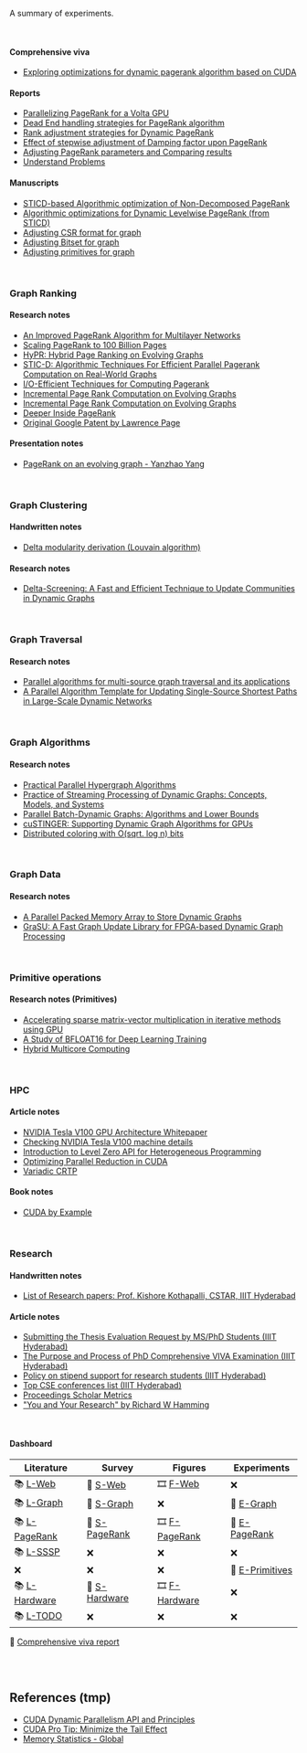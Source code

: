 A summary of experiments.

<br>


#### Comprehensive viva

- [Exploring optimizations for dynamic pagerank algorithm based on CUDA](https://gist.github.com/wolfram77/2fb4a81b20bb91644e066a9946706baa)


#### Reports

- [Parallelizing PageRank for a Volta GPU](https://gist.github.com/wolfram77/4ef16ab9699ac03a617b8731dd240e1f)
- [Dead End handling strategies for PageRank algorithm](https://gist.github.com/wolfram77/94c38b9cfbf0c855e5f42fa24a8602fc)
- [Rank adjustment strategies for Dynamic PageRank](https://gist.github.com/wolfram77/eb7a3b2e44e3c2069e046389b45ead03)
- [Effect of stepwise adjustment of Damping factor upon PageRank](https://gist.github.com/wolfram77/14272ddfd5fd7560a8c3edf899fc475b)
- [Adjusting PageRank parameters and Comparing results](https://gist.github.com/wolfram77/6dc740392d2f4e713fafdaea4ec1eba2)
- [Understand Problems](https://gist.github.com/wolfram77/be1b0cec6825515057058fe1dde843c9)


#### Manuscripts

- [STICD-based Algorithmic optimization of Non-Decomposed PageRank](https://gist.github.com/wolfram77/778a17bdcea11cd67c1f37ca407cc7ca)
- [Algorithmic optimizations for Dynamic Levelwise PageRank (from STICD)](https://docs.google.com/document/d/1nRReOVRmyexWTCyRuY_9d0s85ppNVM9b3Kv0HJ3tap0/edit?usp=sharing)
- [Adjusting CSR format for graph](https://gist.github.com/wolfram77/89a6aebc0e21295bd63073b33c90b387)
- [Adjusting Bitset for graph](https://docs.google.com/document/d/1TpnLVMkGZfQUC0Cg3pKBXdu0FKzayog3L3Zxmk_P1fQ/edit?usp=sharing)
- [Adjusting primitives for graph](https://docs.google.com/document/d/13S9APPb2B0bfaQ5yXt2aJMay_TTNleb2iIB90BBje5c/edit?usp=sharing)

<br>


### Graph Ranking

#### Research notes

- [An Improved PageRank Algorithm for Multilayer Networks](https://gist.github.com/wolfram77/e5ac7b1981c03d77f681806d2a36fede)
- [Scaling PageRank to 100 Billion Pages](https://gist.github.com/wolfram77/10964cd26f11f7a7299e7b74a0be7e7e)
- [HyPR: Hybrid Page Ranking on Evolving Graphs](https://gist.github.com/wolfram77/50224c1bf5585a719b1c87113e95d074)
- [STIC-D: Algorithmic Techniques For Efficient Parallel Pagerank Computation on Real-World Graphs](https://gist.github.com/wolfram77/bb09968cc0e592583c4b180243697d5a)
- [I/O-Efficient Techniques for Computing Pagerank](https://gist.github.com/wolfram77/925cede0214aa0f391f34fa8ce137290)
- [Incremental Page Rank Computation on Evolving Graphs](https://gist.github.com/wolfram77/f0a7534d49d5c07d4479ec3966c5d635)
- [Incremental Page Rank Computation on Evolving Graphs](https://gist.github.com/wolfram77/ff390e0a4f823dde72a4c8193339bbe0)
- [Deeper Inside PageRank](https://gist.github.com/wolfram77/1337a3fcf5bded2bb67d9e66e20bc2ef)
- [Original Google Patent by Lawrence Page](https://gist.github.com/wolfram77/11bcdd4411b4c8bbe4a5d3c28fc8cfcf)


#### Presentation notes

- [PageRank on an evolving graph - Yanzhao Yang](https://gist.github.com/wolfram77/084356d1720c4409fe443b41e990ba2c)

<br>

### Graph Clustering

#### Handwritten notes

- [Delta modularity derivation (Louvain algorithm)](https://gist.github.com/wolfram77/a3c95cd94a38a100f9b075594a823928)


#### Research notes

- [Delta-Screening: A Fast and Efficient Technique to Update Communities in Dynamic Graphs](https://gist.github.com/wolfram77/c51f3580d7a76fa5c0a78491569df5ce)

<br>


### Graph Traversal

#### Research notes

- [Parallel algorithms for multi-source graph traversal and its applications](https://gist.github.com/wolfram77/eb308c44ee36c9413a2bfa8f58e2378a)
- [A Parallel Algorithm Template for Updating Single-Source Shortest Paths in Large-Scale Dynamic Networks](https://gist.github.com/wolfram77/dc6c7bf55a2de50098b5fdc03be0d759)

<br>


### Graph Algorithms

#### Research notes

- [Practical Parallel Hypergraph Algorithms](https://gist.github.com/wolfram77/27c2527fff632f77a02b0bf921218807)
- [Practice of Streaming Processing of Dynamic Graphs: Concepts, Models, and Systems](https://gist.github.com/wolfram77/7e2a17af8ec541ddcaf3344ec9b90edf)
- [Parallel Batch-Dynamic Graphs: Algorithms and Lower Bounds](https://gist.github.com/wolfram77/f7e949d6576c47c7cb0af28c9fa88d3d)
- [cuSTINGER: Supporting Dynamic Graph Algorithms for GPUs](https://gist.github.com/wolfram77/a4e430a45be95abad16c52643261a966)
- [Distributed coloring with O(sqrt. log n) bits](https://gist.github.com/wolfram77/f0ef9d4f479cfd3d087e80fc3eeaa1cd)

<br>


### Graph Data

#### Research notes

- [A Parallel Packed Memory Array to Store Dynamic Graphs](https://gist.github.com/wolfram77/5e2e7349d062b9dfa1bbf0445c7c2e01)
- [GraSU: A Fast Graph Update Library for FPGA-based Dynamic Graph Processing](https://gist.github.com/wolfram77/293b3a661759870482c7ceb21f1cb597)

<br>


### Primitive operations

#### Research notes (Primitives)

- [Accelerating sparse matrix-vector multiplication in iterative methods using GPU](https://gist.github.com/wolfram77/7e1d39edf5bbec61876d43269af72ed8)
- [A Study of BFLOAT16 for Deep Learning Training](https://gist.github.com/wolfram77/7b75d693bbd18b2607342f8dd6bb6b0d)
- [Hybrid Multicore Computing](https://gist.github.com/wolfram77/05dab9b615b6fb2db22a3993251d01a6)

<br>


### HPC

#### Article notes

- [NVIDIA Tesla V100 GPU Architecture Whitepaper](https://gist.github.com/wolfram77/a42aeb021a2fec7b7e85ceb71b398772)
- [Checking NVIDIA Tesla V100 machine details](https://gist.github.com/wolfram77/c7fb88feffe6df670eabc4861eda8154)
- [Introduction to Level Zero API for Heterogeneous Programming](https://gist.github.com/wolfram77/ac0388a5409fa3871b609e5abf6d2967)
- [Optimizing Parallel Reduction in CUDA](https://gist.github.com/wolfram77/84399281f104446226701723eb310241)
- [Variadic CRTP](https://gist.github.com/wolfram77/1e84da30db559b34622ef85aeb97980a)


#### Book notes

- [CUDA by Example](https://gist.github.com/wolfram77/72c51e494eaaea1c21a9c4021ad0f320)

<br>


### Research

#### Handwritten notes

- [List of Research papers: Prof. Kishore Kothapalli, CSTAR, IIIT Hyderabad](https://gist.github.com/wolfram77/847fa70dd2c23a994b196f20e8e96814)


#### Article notes

- [Submitting the Thesis Evaluation Request by MS/PhD Students (IIIT Hyderabad)](https://gist.github.com/wolfram77/28b1a9251c7e4ac36c233a6739c4c164)
- [The Purpose and Process of PhD Comprehensive VIVA Examination (IIIT Hyderabad)](https://gist.github.com/wolfram77/a7eb570fab6c166ae2f8bc6fb999d253)
- [Policy on stipend support for research students (IIIT Hyderabad)](https://gist.github.com/wolfram77/d8574485b6cd9b3724d788e7c8b2a27c)
- [Top CSE conferences list (IIIT Hyderabad)](https://gist.github.com/wolfram77/5565ff06dfe35c7f2e89051a5577622f)
- [Proceedings Scholar Metrics](https://gist.github.com/wolfram77/c7b93dd8662db6a682f284f4e189b07c)
- ["You and Your Research" by Richard W Hamming](https://gist.github.com/wolfram77/20a14377a80c2488ff329afc14ce3a97)

<br>


#### Dashboard

| Literature     | Survey         | Figures        | Experiments      |
| -------------- | -------------- | -------------- | ---------------- |
| 📚 [L-Web]      | 📖 [S-Web]      | 🎞️ [F-Web]      | ❌                |
| 📚 [L-Graph]    | 📖 [S-Graph]    | ❌              | 🧪 [E-Graph]      |
| 📚 [L-PageRank] | 📖 [S-PageRank] | 🎞️ [F-PageRank] | 🧪 [E-PageRank]   |
| 📚 [L-SSSP]     | ❌              | ❌              | ❌                |
| ❌              | ❌              | ❌              | 🧪 [E-Primitives] |
| 📚 [L-Hardware] | 📖 [S-Hardware] | 🎞️ [F-Hardware] | ❌                |
| 📚 [L-TODO]     | ❌              | ❌              | ❌                |

📃 [Comprehensive viva report][R-Viva]

<br>
<br>


## References (tmp)

- [CUDA Dynamic Parallelism API and Principles](https://developer.nvidia.com/blog/cuda-dynamic-parallelism-api-principles/)
- [CUDA Pro Tip: Minimize the Tail Effect](https://developer.nvidia.com/blog/cuda-pro-tip-minimize-the-tail-effect/)
- [Memory Statistics - Global](https://docs.nvidia.com/gameworks/content/developertools/desktop/analysis/report/cudaexperiments/kernellevel/memorystatisticsglobal.htm)

[L-Web]: https://docs.google.com/document/d/1SBhrb5nOYo505aaJ9ltKUl_q7X4iqKzy_zElSWdZVK0/edit?usp=sharing
[L-Graph]: https://docs.google.com/document/d/1lu8cvmc1tPCEdh5RohZuroNzJOTXG9CIz7yDBd9GIFo/edit?usp=sharing
[L-PageRank]: https://docs.google.com/document/d/1kPkzQ3w5eb6TZ3_PWQlsvoXRNTKSoBZ5XntFtSo1rkA/edit?usp=sharing
[L-SSSP]: https://docs.google.com/document/d/1w_trwZT4sYwsHm9x8gg3rWY6rE5V-Y7aOiDRfS66skU/edit?usp=sharing
[L-Hardware]: https://docs.google.com/document/d/1dvQkwwsbbuwFgxtidlSMBByRiUsIIJfzEYGHYBIi1Hk/edit?usp=sharing
[L-TODO]: https://docs.google.com/document/d/1iqxQbpdmPWi7s8R0o--HokKdfhdh8xqotkxlMEkiyV8/edit?usp=sharing

[S-Web]: https://docs.google.com/document/d/1hyRhoN8Fqcan6bdkjiy6UKQTmeQP2aoWgzwy68fAD_0/edit?usp=sharing
[S-Graph]: https://docs.google.com/document/d/1aoyHJ852wqXbDNc8Dv6RBXdRvaQMD5VZmEqfcx1fhwU/edit?usp=sharing
[S-PageRank]: https://docs.google.com/document/d/1f1i67F2NM4xwWQu1nmwCZAfC8LI7Lqy8LV37jQt5SJI/edit?usp=sharing
[S-Hardware]: https://docs.google.com/document/d/1jLJalHTQWApMWbRav-ZtFhp0w0aIbk_-1zwssjq-sDE/edit?usp=sharing

[F-Web]: https://photos.app.goo.gl/EihTuJBERncTuHAr5
[F-Graph]: https://photos.app.goo.gl/YjuhgiCQ4jsMwSDu8
[F-PageRank]: https://photos.app.goo.gl/46xwQi1R1NLhqzkr7
[F-Hardware]: https://photos.app.goo.gl/vRKt46Cxm1MtiY4q7

[E-Graph]: https://docs.google.com/document/d/1me-HjvMbayIzyV1ukO6rMaq5PNNfVCGjtGcMwAiv2eA/edit?usp=sharing
[E-PageRank]: https://docs.google.com/document/d/1iTq3J0v9qIOW5cAq9pAz2eCPB5RbJsNxWU8ZikSWmts/edit?usp=sharing
[E-Primitives]: https://docs.google.com/document/d/1pgizQkD6gukcijkwoTno-Om5w1nlojXlw2sFPzeyz5A/edit?usp=sharing
[R-Viva]: https://docs.google.com/document/d/1cfMOLkkPY1L4oWjdhKTXLeklYkZIzI59R2NTZ-mIOvs/edit?usp=sharing
